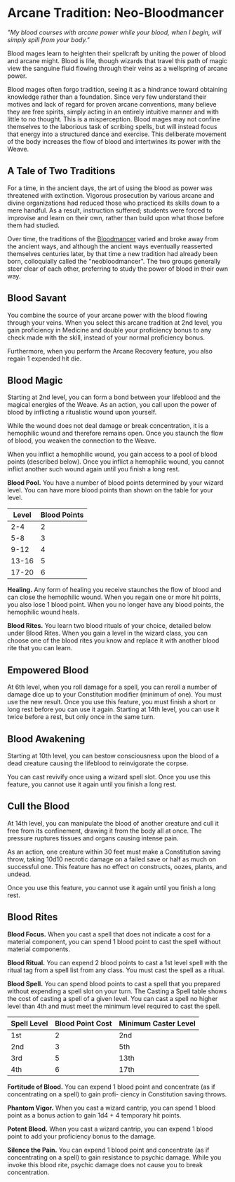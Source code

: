 # Arcane Tradition: Neo-Bloodmancer
*"My blood courses with arcane power while your blood, when I begin, will simply spill from your body."*

Blood mages learn to heighten their spellcraft by uniting the power of blood and arcane might. Blood is life, though wizards that travel this path of magic view the sanguine fluid flowing through their veins as a wellspring of arcane power.

Blood mages often forgo tradition, seeing it as a hindrance toward obtaining knowledge rather than a foundation. Since very few understand their motives and lack of regard for proven arcane conventions, many believe they are free spirits, simply acting in an entirely intuitive manner and with little to no thought. This is a misperception. Blood mages may not confine themselves to the laborious task of scribing spells, but will instead focus that energy into a structured dance and exercise. This deliberate movement of the body increases the flow of blood and intertwines its power with the Weave.

## A Tale of Two Traditions
For a time, in the ancient days, the art of using the blood as power was threatened with extinction. Vigorous prosecution by various arcane and divine organizations had reduced those who practiced its skills down to a mere handful. As a result, instruction suffered; students were forced to improvise and learn on their own, rather than build upon what those before them had studied.

Over time, the traditions of the [Bloodmancer](./Bloodmancer.md) varied and broke away from the ancient ways, and although the ancient ways eventually reasserted themselves centuries later, by that time a new tradition had already been born, colloquially called the "neobloodmancer". The two groups generally steer clear of each other, preferring to study the power of blood in their own way.

## Blood Savant
You combine the source of your arcane power with the blood flowing through your veins. When you select this arcane tradition at 2nd level, you gain proficiency in Medicine and double your proficiency bonus to any check made with the skill, instead of your normal proficiency bonus.

Furthermore, when you perform the Arcane Recovery feature, you also regain 1 expended hit die.

## Blood Magic
Starting at 2nd level, you can form a bond between your lifeblood and the magical energies of the Weave. As an action, you call upon the power of blood by inflicting a ritualistic wound upon yourself.

While the wound does not deal damage or break concentration, it is a hemophilic wound and therefore remains open. Once you staunch the flow of blood, you weaken the connection to the Weave.

When you inflict a hemophilic wound, you gain access to a pool of blood points (described below). Once you inflict a hemophilic wound, you cannot inflict another such wound again until you finish a long rest.

**Blood Pool.** You have a number of blood points determined by your wizard level. You can have more blood points than shown on the table for your level.

Level | Blood Points
----- | ------------
2-4   | 2
5-8   | 3
9-12  | 4
13-16 | 5
17-20 | 6

**Healing.** Any form of healing you receive staunches the flow of blood and can close the hemophilic wound. When you regain one or more hit points, you also lose 1 blood point. When you no longer have any blood points, the hemophilic wound heals.

**Blood Rites.** You learn two blood rituals of your choice, detailed below under Blood Rites.
When you gain a level in the wizard class, you can choose one of the blood rites you know and replace it with another blood rite that you can learn.

## Empowered Blood
At 6th level, when you roll damage for a spell, you can reroll a number of damage dice
up to your Constitution modifier (minimum of one). You must use the new result.
Once you use this feature, you must finish a short or long rest before you can use it again. Starting at 14th level, you can use it twice before a rest, but only once in the same turn.

## Blood Awakening
Starting at 10th level, you can bestow consciousness upon the blood of a dead creature causing the lifeblood to reinvigorate the corpse.

You can cast revivify once using a wizard spell slot. Once you use this feature, you cannot use it again until you finish a long rest.

## Cull the Blood
At 14th level, you can manipulate the blood of another creature and cull it free from its confinement, drawing it from the body all at once. The pressure ruptures tissues and organs causing intense pain.

As an action, one creature within 30 feet must make a Constitution saving throw, taking 10d10 necrotic damage on a failed save or half as much on successful one. This feature has no effect on constructs, oozes, plants, and undead.

Once you use this feature, you cannot use it again until you finish a long rest.

## Blood Rites
**Blood Focus.** When you cast a spell that does not indicate a cost for a material component, you can spend 1 blood point to cast the spell without material components.

**Blood Ritual.** You can expend 2 blood points to cast a 1st level spell with the ritual tag from a spell list from any class. You must cast the spell as a ritual.

**Blood Spell.** You can spend blood points to cast a spell that you prepared without expending a spell slot on your turn. The Casting a Spell table shows the cost of casting a spell of a given level. You can cast a spell no higher level than 4th and must meet the minimum level required to cast the spell.

Spell Level | Blood Point Cost | Minimum Caster Level
----------- | ---------------- | --------------------
1st | 2 | 2nd
2nd | 3 | 5th
3rd | 5 | 13th
4th | 6 | 17th

**Fortitude of Blood.** You can expend 1 blood point and concentrate (as if concentrating on a spell) to gain profi- ciency in Constitution saving throws.

**Phantom Vigor.** When you cast a wizard cantrip, you can spend 1 blood point as a bonus action to gain 1d4 + 4 temporary hit points.

**Potent Blood.** When you cast a wizard cantrip, you can expend 1 blood point to add your proficiency bonus to the damage.

**Silence the Pain.** You can expend 1 blood point and concentrate (as if concentrating on a spell) to gain resistance to psychic damage. While you invoke this blood rite, psychic damage does not cause you to break concentration.
